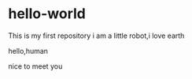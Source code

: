 # hello-world
This is my first repository
i am a little robot,i love earth

hello,human

nice to meet you
